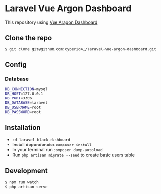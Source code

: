 # Laravel Vue Argon Dashboard

This repository using [Vue Aragon Dashboard](https://www.creative-tim.com/product/vue-argon-dashboard)

## Clone the repo

```sh
$ git clone git@github.com:cyberid41/laravel-vue-argon-dashboard.git
```

## Config

### Database
```sh
DB_CONNECTION=mysql
DB_HOST=127.0.0.1
DB_PORT=3306
DB_DATABASE=laravel
DB_USERNAME=root
DB_PASSWORD=root
```

## Installation

- `cd laravel-black-dashboard`
- Install dependencies `composer install`
- In your terminal run `composer dump-autoload`
- Run `php artisan migrate --seed` to create basic users table


## Development

```sh
$ npm run watch
$ php artisan serve
```
